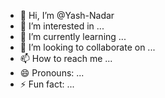 - 👋 Hi, I’m @Yash-Nadar
- 👀 I’m interested in ...
- 🌱 I’m currently learning ...
- 💞️ I’m looking to collaborate on ...
- 📫 How to reach me ...
- 😄 Pronouns: ...
- ⚡ Fun fact: ...

<!---
Yash-Nadar/Yash-Nadar is a ✨ special ✨ repository because its `README.md` (this file) appears on your GitHub profile.
You can click the Preview link to take a look at your changes.
--->
